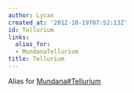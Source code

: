 ```yaml
---
author: Lycan
created_at: '2012-10-19T07:52:13Z'
id: Tellurium
links:
  alias_for:
  - MundanaTellurium
title: Tellurium
---
```


Alias for [Mundana\#Tellurium]

  [Mundana\#Tellurium]: Mundana#Tellurium